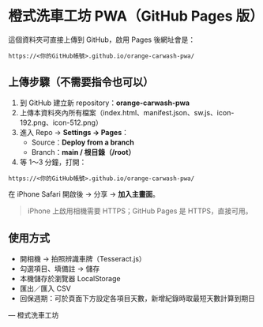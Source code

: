 # 橙式洗車工坊 PWA（GitHub Pages 版）

這個資料夾可直接上傳到 GitHub，啟用 Pages 後網址會是：
```
https://<你的GitHub帳號>.github.io/orange-carwash-pwa/
```

## 上傳步驟（不需要指令也可以）
1. 到 GitHub 建立新 repository：**orange-carwash-pwa**
2. 上傳本資料夾內所有檔案（index.html、manifest.json、sw.js、icon-192.png、icon-512.png）
3. 進入 Repo → **Settings → Pages**：
   - Source：**Deploy from a branch**
   - Branch：**main / 根目錄（/root）**
4. 等 1～3 分鐘，打開：
```
https://<你的GitHub帳號>.github.io/orange-carwash-pwa/
```
在 iPhone Safari 開啟後 → 分享 → **加入主畫面**。

> iPhone 上啟用相機需要 HTTPS；GitHub Pages 是 HTTPS，直接可用。

## 使用方式
- 開相機 → 拍照辨識車牌（Tesseract.js）
- 勾選項目、填備註 → 儲存
- 本機儲存於瀏覽器 LocalStorage
- 匯出／匯入 CSV
- 回保週期：可於頁面下方設定各項目天數，新增紀錄時取最短天數計算到期日

— 橙式洗車工坊
